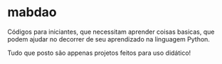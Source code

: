 # mabdao
Códigos para iniciantes, que necessitam aprender coisas basicas, que podem ajudar no decorrer de seu aprendizado na linguagem Python.

Tudo que posto são appenas projetos feitos para uso didático!
